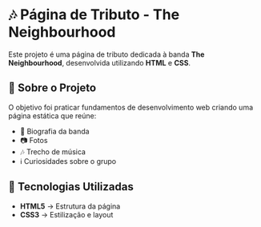 # 🎶 Página de Tributo - The Neighbourhood  

Este projeto é uma página de tributo dedicada à banda **The Neighbourhood**, desenvolvida utilizando **HTML** e **CSS**.  

## 📌 Sobre o Projeto  
O objetivo foi praticar fundamentos de desenvolvimento web criando uma página estática que reúne:  
- 🎤 Biografia da banda  
- 📷 Fotos  
- 🎶 Trecho de música  
- ℹ️ Curiosidades sobre o grupo  

## 🚀 Tecnologias Utilizadas  
- **HTML5** → Estrutura da página  
- **CSS3** → Estilização e layout  
